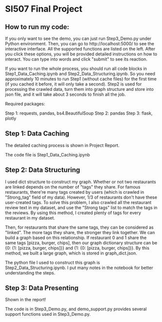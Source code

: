 # SI507 Final Project

## How to run my code:

If you only want to see the demo, you can just run Step3_Demo.py under Python environment. Then, you can go to http://localhost:5000/ to see the interactive interface. All the supported functions are listed on the left. After you click these options, you will be provided detailed instructions on how to interact. You can type into words and click "submit" to see its reaction.

If you want to run the whole process, you should run all code blocks in Step1_Data_Caching.ipynb and Step2_Data_Structuring.ipynb. So you need approximately 10 minutes to run Step1 (without cache files) for the first time (if you cached it before, it will only take a second). Step2 is used for processing the crawled data, turn them into graph structure and store into json file, and it will take about 3 seconds to finish all the job.

Required packages:

Step 1: requests, pandas, bs4.BeautifulSoup
Step 2: pandas
Step 3: flask, plotly


## Step 1: Data Caching

The detailed caching process is shown in Project Report.

The code file is Step1_Data_Caching.ipynb

## Step 2: Data Structuring

I used dict structure to construct my graph. Whether or not two restaurants are linked depends on the number of "tags" they share. For famous restaurants, there're many tags created by users (which is crawled in "Strong_tag" field of my data). However, 1/3 of restaurants don't have these user-created tags. To solve this problem, I also crawled all the restaurant review text in my dataset, and use the "Strong tags" list to match the tags in the reviews. By using this method, I created plenty of tags for every restaurant in my dataset.

Then, for restaurants that share the same tags, they can be considered as "linked". The more tags they share, the stronger they link together. We can build a graph based on this relationship. If restaurant 0 and 1 share the same tags [pizza, burger, chips], then our graph dictionary structure can be {0: {1: [pizza, burger, chips]}} and {1: {0: [pizza, burger, chips]}}. By this method, we built a large graph, which is stored in graph_dict.json.

The python file I used to construct this graph is Step2_Data_Structuring.ipynb. I put many notes in the notebook for better understanding the steps.

## Step 3: Data Presenting

Shown in the report!

The code is in Step3_Demo.py, and demo_support.py provides several support functions used in Step3_Demo.py.